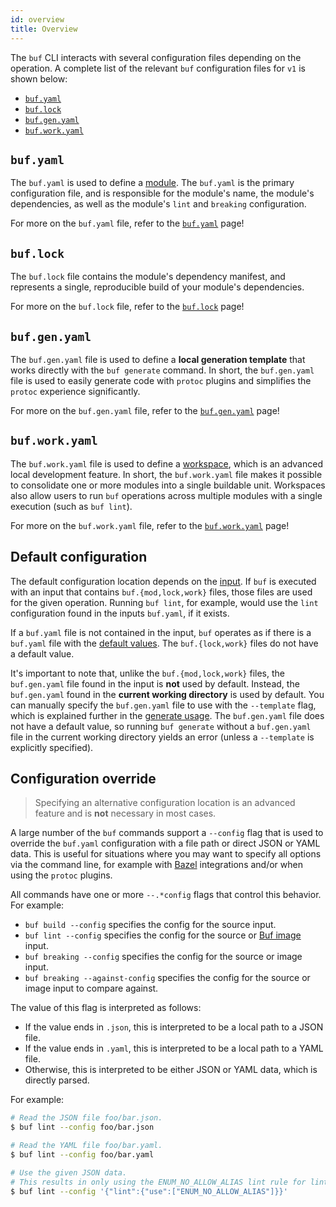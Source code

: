 ```yaml
---
id: overview
title: Overview
---
```


The `buf` CLI interacts with several configuration files depending on the operation. A complete list of
the relevant `buf` configuration files for `v1` is shown below:

  * [`buf.yaml`](v1/buf-yaml.md)
  * [`buf.lock`](v1/buf-lock.md)
  * [`buf.gen.yaml`](v1/buf-gen-yaml.md)
  * [`buf.work.yaml`](v1/buf-work-yaml.md)

## `buf.yaml`

The `buf.yaml` is used to define a [module](../bsr/overview.md#modules). The `buf.yaml` is the primary configuration file,
and is responsible for the module's name, the module's dependencies, as well as the module's `lint` and `breaking`
configuration.

For more on the `buf.yaml` file, refer to the [`buf.yaml`](v1/buf-yaml.md) page!

## `buf.lock`

The `buf.lock` file contains the module's dependency manifest, and represents a single, reproducible build
of your module's dependencies.

For more on the `buf.lock` file, refer to the [`buf.lock`](v1/buf-lock.md) page!

## `buf.gen.yaml`

The `buf.gen.yaml` file is used to define a **local generation template** that works directly with the `buf generate`
command. In short, the `buf.gen.yaml` file is used to easily generate code with `protoc` plugins and simplifies
the `protoc` experience significantly.

For more on the `buf.gen.yaml` file, refer to the [`buf.gen.yaml`](v1/buf-gen-yaml.md) page!

## `buf.work.yaml`

The `buf.work.yaml` file is used to define a [workspace](../reference/workspaces.md), which is an advanced local development feature. In
short, the `buf.work.yaml` file makes it possible to consolidate one or more modules into a single buildable unit.
Workspaces also allow users to run `buf` operations across multiple modules with a single execution
(such as `buf lint`).

For more on the `buf.work.yaml` file, refer to the [`buf.work.yaml`](v1/buf-work-yaml.md) page!

## Default configuration

The default configuration location depends on the [input](../reference/inputs.md). If `buf` is executed with an input that
contains `buf.{mod,lock,work}` files, those files are used for the given operation. Running `buf
lint`, for example, would use the `lint` configuration found in the inputs `buf.yaml`, if it
exists.

If a `buf.yaml` file is not contained in the input, `buf` operates as if there is a `buf.yaml` file with the
[default values](v1/buf-yaml.md#default-values). The `buf.{lock,work}` files do not have a default value.

It's important to note that, unlike the `buf.{mod,lock,work}` files, the `buf.gen.yaml` file found in the input is
**not** used by default. Instead, the `buf.gen.yaml` found in the **current working directory** is used by default. You can
manually specify the `buf.gen.yaml` file to use with the `--template` flag, which is explained further in the
[generate usage](../generate/usage.md). The `buf.gen.yaml` file does not have a default value, so running `buf generate`
without a `buf.gen.yaml` file in the current working directory yields an error (unless a `--template` is explicitly specified).

## Configuration override

> Specifying an alternative configuration location is an advanced feature and is **not** necessary in most cases.

A large number of the `buf` commands support a `--config` flag that is used to override the `buf.yaml` configuration
with a file path or direct JSON or YAML data. This is useful for situations where you may want to specify all options
via the command line, for example with [Bazel](/build-systems/bazel.md) integrations and/or when using the `protoc` plugins.

All commands have one or more `--.*config` flags that control this behavior. For example:

  * `buf build --config` specifies the config for the source input.
  * `buf lint --config` specifies the config for the source or [Buf image](/reference/images) input.
  * `buf breaking --config` specifies the config for the source or image input.
  * `buf breaking --against-config` specifies the config for the source or image input to compare against.

The value of this flag is interpreted as follows:

  * If the value ends in `.json`, this is interpreted to be a local path to a JSON file.
  * If the value ends in `.yaml`, this is interpreted to be a local path to a YAML file.
  * Otherwise, this is interpreted to be either JSON or YAML data, which is directly parsed.

For example:

```sh
# Read the JSON file foo/bar.json.
$ buf lint --config foo/bar.json

# Read the YAML file foo/bar.yaml.
$ buf lint --config foo/bar.yaml

# Use the given JSON data.
# This results in only using the ENUM_NO_ALLOW_ALIAS lint rule for linting.
$ buf lint --config '{"lint":{"use":["ENUM_NO_ALLOW_ALIAS"]}}'
```
